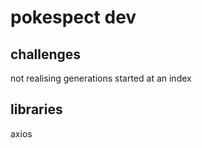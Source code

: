 # pokespect dev

challenges
-----
not realising generations started at an index

libraries
-----
axios

